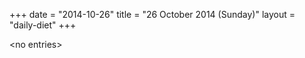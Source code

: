 +++
date = "2014-10-26"
title = "26 October 2014 (Sunday)"
layout = "daily-diet"
+++


\<no entries\>

